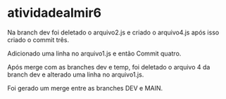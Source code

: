 # atividadealmir6

Na branch dev foi deletado o arquivo2.js e criado o arquivo4.js
após isso criado o commit três.

Adicionado uma linha no arquivo1.js e então Commit quatro.

Após merge com as branches dev e temp, foi deletado o arquivo 4 da branch dev e alterado uma linha no arquivo1.js.

Foi gerado um merge entre as branches DEV e MAIN.